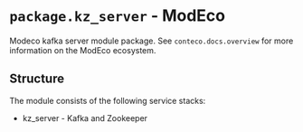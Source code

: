 # `package.kz_server` - ModEco

Modeco kafka server module package.
See `conteco.docs.overview` for more information on the ModEco ecosystem.

## Structure

The module consists of the following service stacks:

 * kz_server - Kafka and Zookeeper
